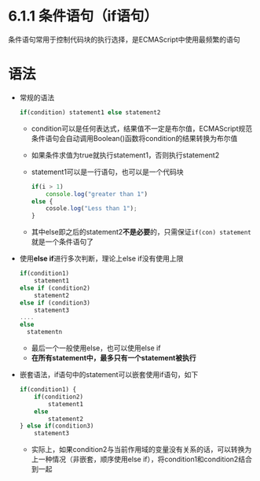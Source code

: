# 6.1.1 条件语句（if语句）

条件语句常用于控制代码块的执行选择，是ECMAScript中使用最频繁的语句

# 语法

- 常规的语法
    
    ```jsx
    if(condition) statement1 else statement2
    ```
    
    - condition可以是任何表达式，结果值不一定是布尔值，ECMAScript规范条件语句会自动调用Boolean()函数将condition的结果转换为布尔值
    - 如果条件求值为true就执行statement1，否则执行statement2
    - statement1可以是一行语句，也可以是一个代码块
        
        ```jsx
        if(i > 1) 
        	console.log("greater than 1")
        else {
        	cosole.log("Less than 1");
        }
        ```
        
    - 其中else即之后的statement2**不是必要**的，只需保证`if(con) statement` 就是一个条件语句了
- 使用**else if**进行多次判断，理论上else if没有使用上限
    
    ```jsx
    if(condition1) 
    	statement1
    else if (condition2)
    	statement2
    else if (condition3)
    	statement3
    ....
    else 
      statementn
    ```
    
    - 最后一个一般使用else，也可以使用else if
    - **在所有statement中，最多只有一个statement被执行**
- 嵌套语法，if语句中的statement可以嵌套使用if语句，如下
    
    ```jsx
    if(condition1) {
    	if(condition2) 
    		statement1
    	else
    		statement2
    } else if(condition3) 
    	statement3
    ```
    
    - 实际上，如果condition2与当前作用域的变量没有关系的话，可以转换为上一种情况（非嵌套，顺序使用else if），将condition1和condition2结合到一起